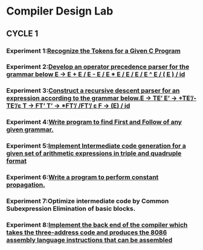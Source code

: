 # Compiler Design Lab

## CYCLE 1

### Experiment 1:[Recognize the Tokens for a Given C Program](https://github.com/Ashil10/Compiler_Design/tree/main/cycle1)

### Experiment 2:[Develop an operator precedence parser for the grammar below E → E + E / E - E / E * E / E / E / E ^ E / ( E ) / id](https://github.com/Ashil10/Compiler_Design/tree/cycle1/lab_2)

### Experiment 3:[Construct a recursive descent parser for an expression according to the grammar below.E → TE’ E’ → +TE’/- TE’/ε T → FT’ T’ → *FT’/ /FT’/ ε F → (E) / id](https://github.com/Ashil10/Compiler_Design/tree/cycle1/lab_3)

### Experiment 4:[Write program to find First and Follow of any given grammar.](https://github.com/Ashil10/Compiler_Design/tree/cycle1/lab_4)

### Experiment 5:[Implement Intermediate code generation for a given set of arithmetic expressions in triple and quadruple format](https://github.com/Ashil10/Compiler_Design/tree/cycle1/lab_5)

### Experiment 6:[Write a program to perform constant propagation.](https://github.com/Ashil10/Compiler_Design/tree/cycle1/lab_6)

### Experiment 7:Optimize intermediate code by Common Subexpression Elimination of basic blocks.

### Experiment 8:[Implement the back end of the compiler which takes the three-address code and produces the 8086 assembly language instructions that can be assembled](https://github.com/Ashil10/Compiler_Design/tree/cycle1/lab_8)


